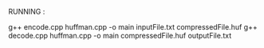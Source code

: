 

RUNNING :



g++ encode.cpp huffman.cpp -o main
inputFile.txt compressedFile.huf
g++ decode.cpp huffman.cpp -o main
compressedFile.huf outputFile.txt